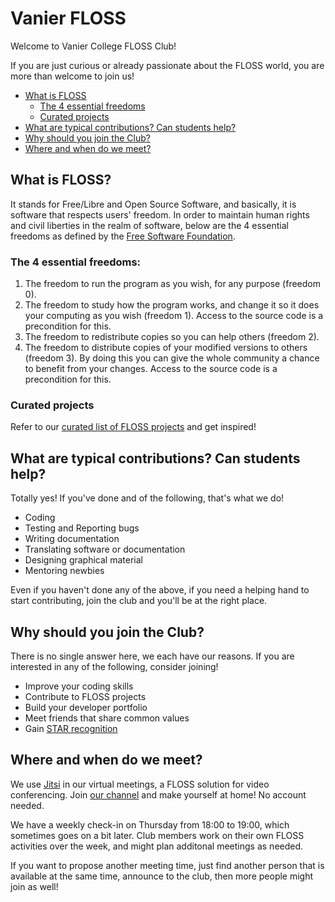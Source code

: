 # Vanier FLOSS

Welcome to Vanier College FLOSS Club!

If you are just curious or already passionate about the FLOSS world, you are
more than welcome to join us!

 * [What is FLOSS](#what)  
   * [The 4 essential freedoms](#freedoms) 
   * [Curated projects](#projects) 
 * [What are typical contributions? Can students help?](#contributions)
 * [Why should you join the Club?](#why)
 * [Where and when do we meet?](#meetings)  


<a name="what" />

## What is FLOSS?

It stands for Free/Libre and Open Source Software, and basically, it is software that respects users' freedom. In order to maintain human rights and civil liberties in the realm of software, below are the 4 essential freedoms as defined by the [Free Software Foundation](https://www.gnu.org/philosophy/free-sw.html).

<a name="freedoms" />

### The 4 essential freedoms: 

  1. The freedom to run the program as you wish, for any purpose (freedom 0).
  2. The freedom to study how the program works, and change it so it does your computing as you wish (freedom 1). Access to the source code is a precondition for this.
  3. The freedom to redistribute copies so you can help others (freedom 2).
  4. The freedom to distribute copies of your modified versions to others (freedom 3). By doing this you can give the whole community a chance to benefit from your changes. Access to the source code is a precondition for this.

<a name="projects" />

### Curated projects

Refer to our [curated list of FLOSS projects](projects.md) and get inspired!

<a name="contributions" />

## What are typical contributions? Can students help?

Totally yes! If you've done and of the following, that's what we do!

 * Coding
 * Testing and Reporting bugs
 * Writing documentation
 * Translating software or documentation
 * Designing graphical material
 * Mentoring newbies

Even if you haven't done any of the above, if you need a helping hand to start
contributing, join the club and you'll be at the right place.

<a name="why" />

## Why should you join the Club?

There is no single answer here, we each have our reasons. If you are interested
in any of the following, consider joining!

 * Improve your coding skills
 * Contribute to FLOSS projects
 * Build your developer portfolio
 * Meet friends that share common values
 * Gain [STAR recognition](https://www.vaniercollege.qc.ca/star-program/)

<a name="meetings" />

## Where and when do we meet?

We use [Jitsi](https://meet.jit.si/) in our virtual meetings, a FLOSS solution
for video conferencing. Join [our channel](https://meet.jit.si/vanierFLOSS) and
make yourself at home! No account needed.

We have a weekly check-in on Thursday from 18:00 to 19:00, which
sometimes goes on a bit later. Club members work on their own FLOSS
activities over the week, and might plan additonal meetings as needed.

If you want to propose another meeting time, just find another person that is
available at the same time, announce to the club, then more people might
join as well!
